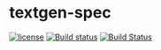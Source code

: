 # textgen-spec
[![license](https://img.shields.io/github/license/modelworks/textgen-reference.svg)]()
[![Build status](https://ci.appveyor.com/api/projects/status/86iqt95ua36eaa1g?svg=true)](https://ci.appveyor.com/project/modelworks/textgen-reference)
[![Build Status](https://travis-ci.org/modelworks/textgen-reference.svg?branch=master)](https://travis-ci.org/modelworks/textgen-reference)
